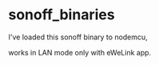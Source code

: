 # sonoff_binaries

I've loaded this sonoff binary to nodemcu, 

works in LAN mode only with eWeLink app. 
